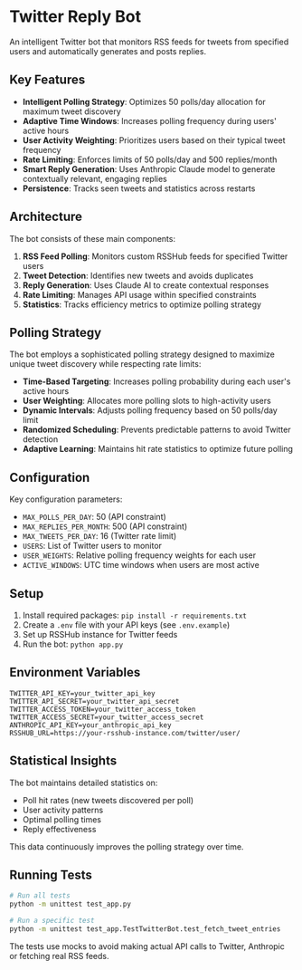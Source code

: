 # Twitter Reply Bot

An intelligent Twitter bot that monitors RSS feeds for tweets from specified users and automatically generates and posts replies.

## Key Features

- **Intelligent Polling Strategy**: Optimizes 50 polls/day allocation for maximum tweet discovery
- **Adaptive Time Windows**: Increases polling frequency during users' active hours
- **User Activity Weighting**: Prioritizes users based on their typical tweet frequency
- **Rate Limiting**: Enforces limits of 50 polls/day and 500 replies/month
- **Smart Reply Generation**: Uses Anthropic Claude model to generate contextually relevant, engaging replies
- **Persistence**: Tracks seen tweets and statistics across restarts

## Architecture

The bot consists of these main components:

1. **RSS Feed Polling**: Monitors custom RSSHub feeds for specified Twitter users
2. **Tweet Detection**: Identifies new tweets and avoids duplicates
3. **Reply Generation**: Uses Claude AI to create contextual responses
4. **Rate Limiting**: Manages API usage within specified constraints
5. **Statistics**: Tracks efficiency metrics to optimize polling strategy

## Polling Strategy

The bot employs a sophisticated polling strategy designed to maximize unique tweet discovery while respecting rate limits:

- **Time-Based Targeting**: Increases polling probability during each user's active hours
- **User Weighting**: Allocates more polling slots to high-activity users
- **Dynamic Intervals**: Adjusts polling frequency based on 50 polls/day limit
- **Randomized Scheduling**: Prevents predictable patterns to avoid Twitter detection
- **Adaptive Learning**: Maintains hit rate statistics to optimize future polling

## Configuration

Key configuration parameters:

- `MAX_POLLS_PER_DAY`: 50 (API constraint)
- `MAX_REPLIES_PER_MONTH`: 500 (API constraint)
- `MAX_TWEETS_PER_DAY`: 16 (Twitter rate limit)
- `USERS`: List of Twitter users to monitor
- `USER_WEIGHTS`: Relative polling frequency weights for each user
- `ACTIVE_WINDOWS`: UTC time windows when users are most active

## Setup

1. Install required packages: `pip install -r requirements.txt`
2. Create a `.env` file with your API keys (see `.env.example`)
3. Set up RSSHub instance for Twitter feeds
4. Run the bot: `python app.py`

## Environment Variables

```
TWITTER_API_KEY=your_twitter_api_key
TWITTER_API_SECRET=your_twitter_api_secret
TWITTER_ACCESS_TOKEN=your_twitter_access_token
TWITTER_ACCESS_SECRET=your_twitter_access_secret
ANTHROPIC_API_KEY=your_anthropic_api_key
RSSHUB_URL=https://your-rsshub-instance.com/twitter/user/
```

## Statistical Insights

The bot maintains detailed statistics on:
- Poll hit rates (new tweets discovered per poll)
- User activity patterns
- Optimal polling times
- Reply effectiveness

This data continuously improves the polling strategy over time.

## Running Tests

```bash
# Run all tests
python -m unittest test_app.py

# Run a specific test
python -m unittest test_app.TestTwitterBot.test_fetch_tweet_entries
```

The tests use mocks to avoid making actual API calls to Twitter, Anthropic or fetching real RSS feeds. 